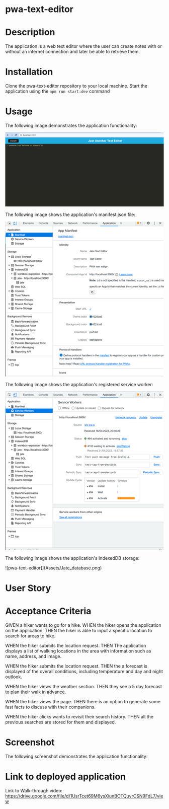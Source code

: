 # pwa-text-editor


# Description

The application is a web text editor where the user can create notes with or without an internet connection and later be able to retrieve them. 


# Installation

Clone the pwa-text-editor repository to your local machine. Start the application using the `npm run start:dev` command 


# Usage

The following image demonstrates the application functionality:

![pwa-text-editor](Assets/application.png)

The following image shows the application's manifest.json file:

![pwa-text-editor](Assets/manifest.png)

The following image shows the application's registered service worker:

![pwa-text-editor](Assets/service_worker.png)

The following image shows the application's IndexedDB storage:

![pwa-text-editor]](Assets/Jate_database.png)


# User Story



# Acceptance Criteria

GIVEN a hiker wants to go for a hike.
WHEN the hiker opens the application on the application.
THEN the hiker is able to input a specific location to search for areas to hike.

WHEN the hiker submits the location request.
THEN The application displays a list of walking locations in the area with information such as name, address, and image.

WHEN the hiker submits the location request.
THEN the a forecast is displayed of the overall conditions, including temperature and day and night outlook.

WHEN the hiker views the weather section.
THEN they see a 5 day forecast to plan their walk in advance.

WHEN the hiker views the page.
THEN there is an option to generate some fast facts to discuss with their companions.

WHEN the hiker clicks wants to revisit their search history.
THEN all the previous searches are stored for them and displayed.

# Screenshot 
The following screenshot demonstrates the application functionality:




# Link to deployed application

Link to Walk-through video: https://drive.google.com/file/d/1UsrTcet69M6ysXiunBOTQuvrCSN9FdL7/view